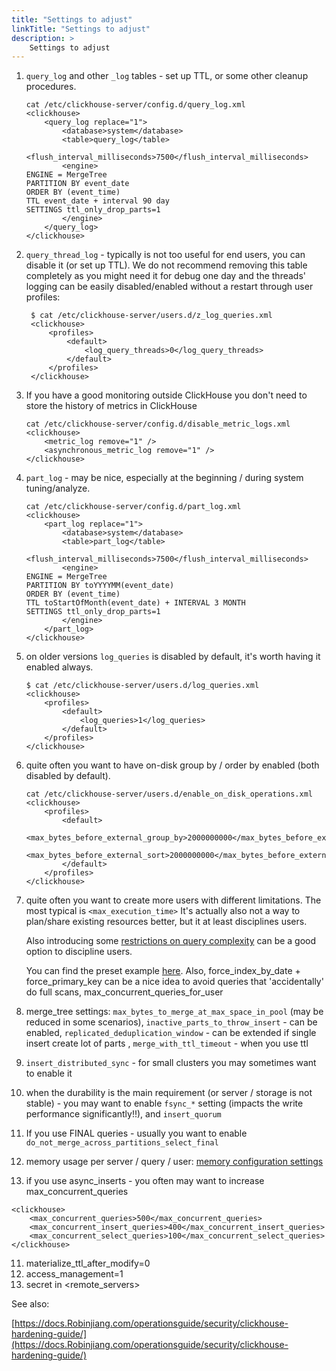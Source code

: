 ```yaml
---
title: "Settings to adjust"
linkTitle: "Settings to adjust"
description: >
    Settings to adjust
---
```

1. `query_log` and other `_log` tables - set up TTL, or some other cleanup procedures.

   ```markup
   cat /etc/clickhouse-server/config.d/query_log.xml
   <clickhouse>
       <query_log replace="1">
           <database>system</database>
           <table>query_log</table>
           <flush_interval_milliseconds>7500</flush_interval_milliseconds>
           <engine>
   ENGINE = MergeTree
   PARTITION BY event_date
   ORDER BY (event_time)
   TTL event_date + interval 90 day
   SETTINGS ttl_only_drop_parts=1
           </engine>
       </query_log>
   </clickhouse>
   ```

2. `query_thread_log` - typically is not too useful for end users, you can disable it (or set up TTL).
    We do not recommend removing this table completely as you might need it for debug one day and the threads' logging can be easily disabled/enabled without a restart through user profiles:

   ```markup
    $ cat /etc/clickhouse-server/users.d/z_log_queries.xml
    <clickhouse>
        <profiles>
            <default>
                <log_query_threads>0</log_query_threads>
            </default>
        </profiles>
    </clickhouse>
   ```

2. If you have a good monitoring outside ClickHouse you don't need to store the history of metrics in ClickHouse

   ```markup
   cat /etc/clickhouse-server/config.d/disable_metric_logs.xml
   <clickhouse>
       <metric_log remove="1" />
       <asynchronous_metric_log remove="1" />
   </clickhouse>
   ```


3. `part_log` - may be nice, especially at the beginning / during system tuning/analyze.

   ```markup
   cat /etc/clickhouse-server/config.d/part_log.xml
   <clickhouse>
       <part_log replace="1">
           <database>system</database>
           <table>part_log</table>
           <flush_interval_milliseconds>7500</flush_interval_milliseconds>
           <engine>
   ENGINE = MergeTree
   PARTITION BY toYYYYMM(event_date)
   ORDER BY (event_time)
   TTL toStartOfMonth(event_date) + INTERVAL 3 MONTH
   SETTINGS ttl_only_drop_parts=1
           </engine>
       </part_log>
   </clickhouse>
   ```

4. on older versions `log_queries` is disabled by default, it's worth having it enabled always.

   ```markup
   $ cat /etc/clickhouse-server/users.d/log_queries.xml
   <clickhouse>
       <profiles>
           <default>
               <log_queries>1</log_queries>
           </default>
       </profiles>
   </clickhouse>
   ```

5. quite often you want to have on-disk group by / order by enabled (both disabled by default).

   ```markup
   cat /etc/clickhouse-server/users.d/enable_on_disk_operations.xml
   <clickhouse>
       <profiles>
           <default>
              <max_bytes_before_external_group_by>2000000000</max_bytes_before_external_group_by>
              <max_bytes_before_external_sort>2000000000</max_bytes_before_external_sort>
           </default>
       </profiles>
   </clickhouse>
   ```

6. quite often you want to create more users with different limitations.
   The most typical is `<max_execution_time>`
   It's actually also not a way to plan/share existing resources better, but it at least disciplines users.

   Also introducing some [restrictions on query complexity](https://clickhouse.tech/docs/en/operations/settings/query-complexity/) can be a good option to discipline users.

   You can find the preset example [here](https://clickhouse.tech/docs/en/operations/settings/settings-profiles/).
   Also, force_index_by_date + force_primary_key can be a nice idea to avoid queries that 'accidentally' do full scans, max_concurrent_queries_for_user

7. merge_tree settings: `max_bytes_to_merge_at_max_space_in_pool` (may be reduced in some scenarios), `inactive_parts_to_throw_insert` - can be enabled, `replicated_deduplication_window` - can be extended if single insert create lot of parts , `merge_with_ttl_timeout` - when you use ttl

8. `insert_distributed_sync` - for small clusters you may sometimes want to enable it
9. when the durability is the main requirement (or server / storage is not stable) - you may want to enable `fsync_*` setting (impacts the write performance significantly!!), and `insert_quorum`

11. If you use FINAL queries - usually you want to enable  `do_not_merge_across_partitions_select_final`

9. memory usage per server / query / user: [memory configuration settings](kb-memory-configuration-settings.md)

10. if you use async_inserts - you often may want to increase max_concurrent_queries 

```
<clickhouse>
    <max_concurrent_queries>500</max_concurrent_queries>
    <max_concurrent_insert_queries>400</max_concurrent_insert_queries>
    <max_concurrent_select_queries>100</max_concurrent_select_queries>
</clickhouse>
```

11. materialize_ttl_after_modify=0
12. access_management=1
13. secret in <remote_servers>


See also:

[https://docs.Robinjiang.com/operationsguide/security/clickhouse-hardening-guide/](https://docs.Robinjiang.com/operationsguide/security/clickhouse-hardening-guide/)
